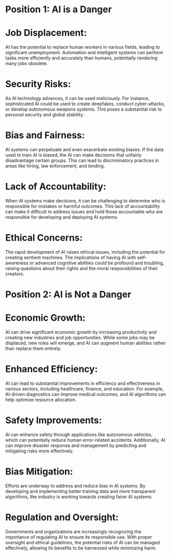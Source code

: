 # Position 1: AI is a Danger

# Job Displacement: 
AI has the potential to replace human workers in various fields, leading to significant unemployment. Automation and intelligent systems can perform tasks more efficiently and accurately than humans, potentially rendering many jobs obsolete.

# Security Risks: 
As AI technology advances, it can be used maliciously. For instance, sophisticated AI could be used to create deepfakes, conduct cyber-attacks, or develop autonomous weapons systems. This poses a substantial risk to personal security and global stability.

# Bias and Fairness: 
AI systems can perpetuate and even exacerbate existing biases. If the data used to train AI is biased, the AI can make decisions that unfairly disadvantage certain groups. This can lead to discriminatory practices in areas like hiring, law enforcement, and lending.

# Lack of Accountability: 
When AI systems make decisions, it can be challenging to determine who is responsible for mistakes or harmful outcomes. This lack of accountability can make it difficult to address issues and hold those accountable who are responsible for developing and deploying AI systems.

# Ethical Concerns: 
The rapid development of AI raises ethical issues, including the potential for creating sentient machines. The implications of having AI with self-awareness or advanced cognitive abilities could be profound and troubling, raising questions about their rights and the moral responsibilities of their creators.

# Position 2: AI is Not a Danger

# Economic Growth: 
AI can drive significant economic growth by increasing productivity and creating new industries and job opportunities. While some jobs may be displaced, new roles will emerge, and AI can augment human abilities rather than replace them entirely.

# Enhanced Efficiency: 
AI can lead to substantial improvements in efficiency and effectiveness in various sectors, including healthcare, finance, and education. For example, AI-driven diagnostics can improve medical outcomes, and AI algorithms can help optimize resource allocation.

# Safety Improvements: 
AI can enhance safety through applications like autonomous vehicles, which can potentially reduce human error-related accidents. Additionally, AI can improve disaster response and management by predicting and mitigating risks more effectively.

# Bias Mitigation: 
Efforts are underway to address and reduce bias in AI systems. By developing and implementing better training data and more transparent algorithms, the industry is working towards creating fairer AI systems.

# Regulation and Oversight: 
Governments and organizations are increasingly recognizing the importance of regulating AI to ensure its responsible use. With proper oversight and ethical guidelines, the potential risks of AI can be managed effectively, allowing its benefits to be harnessed while minimizing harm.